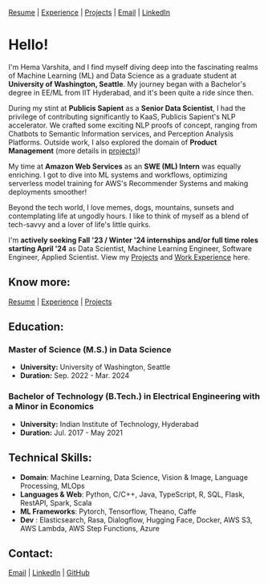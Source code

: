 [Resume](https://drive.google.com/file/d/12KRtfnoA9yQMReRObOS0FLZEHmJHqFxJ/view?usp=sharing) | [Experience](Experience.md#experience) | [Projects](projects.md#projects) | [Email](mailto:hmuppa@uw.edu) | [LinkedIn](https://www.linkedin.com/in/hema-varshita-m) 

# Hello!

I'm Hema Varshita, and I find myself diving deep into the fascinating realms of Machine Learning (ML) and Data Science as a graduate student at **University of Washington, Seattle**. My journey began with a Bachelor's degree in EE/ML from IIT Hyderabad, and it's been quite a ride since then. 

During my stint at **Publicis Sapient** as a **Senior Data Scientist**, I had the privilege of contributing significantly to KaaS, Publicis Sapient's NLP accelerator. We crafted some exciting NLP proofs of concept, ranging from Chatbots to Semantic Information services, and Perception Analysis Platforms. Outside work, I also explored the domain of **Product Management** (more details in [projects](projects.md#projects))! 

My time at **Amazon Web Services** as an **SWE (ML) Intern** was equally enriching. I got to dive into  ML systems and workflows, optimizing serverless model training for AWS's Recommender Systems and making deployments smoother! 

Beyond the tech world, I love memes, dogs, mountains, sunsets and contemplating life at ungodly hours. I like to think of myself as a blend of tech-savvy and a lover of life's little quirks. 

I'm **actively seeking Fall '23 / Winter '24 internships and/or full time roles starting April '24** as Data Scientist, Machine Learning Engineer, Software Engineer, Applied Scientist. View my [Projects](projects.md#projects) and [Work Experience](Experience.md#experience) here. 

## Know more:
[Resume](https://drive.google.com/file/d/12KRtfnoA9yQMReRObOS0FLZEHmJHqFxJ/view?usp=sharing) | [Experience](Experience.md#experience) | [Projects](projects.md#projects)


## Education:
### Master of Science (M.S.) in Data Science
- **University:** University of Washington, Seattle
- **Duration:** Sep. 2022 - Mar. 2024
  
### Bachelor of Technology (B.Tech.) in Electrical Engineering with a Minor in Economics
- **University:** Indian Institute of Technology, Hyderabad
- **Duration:** Jul. 2017 - May 2021

## Technical Skills: 

- **Domain**: Machine Learning, Data Science, Vision & Image, Language Processing, MLOps
- **Languages & Web**: Python, C/C++, Java, TypeScript, R, SQL, Flask, RestAPI, Spark, Scala
- **ML Frameworks**: Pytorch, Tensorflow, Theano, Caffe
- **Dev** : Elasticsearch, Rasa, Dialogflow, Hugging Face, Docker, AWS S3, AWS Lambda, AWS Step Functions, Azure


## Contact:
[Email](mailto:hmuppa@uw.edu) | [LinkedIn](https://www.linkedin.com/in/hema-varshita-m) | [GitHub](https://github.com/hvarshita)


